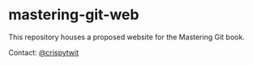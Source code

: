 # mastering-git-web

This repository houses a proposed website for the Mastering Git book.

Contact: [@crispytwit](https://twitter.com/crispytwit)
